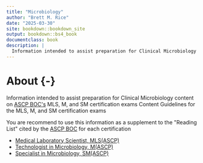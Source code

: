```yaml
--- 
title: "Microbiology"
author: "Brett M. Rice"
date: "2025-03-30"
site: bookdown::bookdown_site
output: bookdown::bs4_book
documentclass: book
description: |
  Information intended to assist preparation for Clinical Microbiology content on ASCP BOC's MLS, M, and SM certification exams
---
```


# About {-}

Information intended to assist preparation for Clinical Microbiology content on <a href="https://www.ascp.org/content/board-of-certification/get-credentialed" target="_blank">ASCP BOC's</a> MLS, M, and SM certification exams Content Guidelines for the MLS, M, and SM certification exams

You are recommend to use this information as a supplement to the "Reading List" cited  by the <a href="https://www.ascp.org/content/board-of-certification/get-credentialed" target="_blank">ASCP BOC</a> for each certification

* <a href="https://www.ascp.org/content/board-of-certification/get-credentialed#us-certifications" target="_blank">Medical Laboratory Scientist, MLS(ASCP)</a>
* <a href="https://www.ascp.org/content/board-of-certification/get-credentialed#us-certifications" target="_blank">Technologist in Microbiology, M(ASCP)</a>
* <a href="https://www.ascp.org/content/board-of-certification/get-credentialed#us-certifications" target="_blank">Specialist in Microbiology, SM(ASCP)</a>
